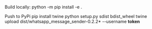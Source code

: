Build locally:
python -m pip install -e .

Push to PyPi
pip install twine
python setup.py sdist bdist_wheel
twine upload dist/whatsapp_message_sender-0.2.2* --username __token__